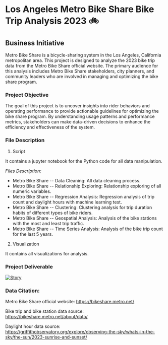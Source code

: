 # Los Angeles Metro Bike Share Bike Trip Analysis 2023 🚲

## Business Initiative  
Metro Bike Share is a bicycle-sharing system in the Los Angeles, California metropolitan area. This project is designed to analyze the 2023 bike trip data from the Metro 
Bike Share official website. The primary audience for this analysis includes Metro Bike Share stakeholders, city planners, and community leaders who are involved in managing and optimizing the bike share program.
### Project Objective
The goal of this project is to uncover insights into rider behaviors and operating performance to provide actionable guidelines for optimizing the bike share program. 
By understanding usage patterns and performance metrics, stakeholders can make data-driven decisions to enhance the efficiency and effectiveness of the system.
### File Description
1. Script

It contains a jupyter notebook for the Python code for all data manipulation.
   
*Files Description:*
* Metro Bike Share -- Data Cleaning: All data cleaning process.
* Metro Bike Share -- Relationship Exploring: Relationship exploring of all numeric variables.
* Metro Bike Share -- Regression Analysis: Regression analysis of trip count and daylight hours with machine learning test.
* Metro Bike Share -- Clustering: Clustering analysis for trip duration habits of different types of bike riders.
* Metro Bike Share -- Geospatial Analysis: Analysis of the bike stations with the most and least trip traffic.
* Metro Bike Share -- Time Series Analysis: Analysis of the bike trip count for the last 5 years.
  
2. Visualization

It contains all visualizations for analysis.

### Project Deliverable 
<div class='tableauPlaceholder' id='viz1717013141175' style='position: relative'><noscript><a href='#'><img alt='Story ' src='https:&#47;&#47;public.tableau.com&#47;static&#47;images&#47;Me&#47;MetroBikeShare2023BikeTripAnalysis&#47;Story&#47;1_rss.png' style='border: none' /></a></noscript><object class='tableauViz'  style='display:none;'><param name='host_url' value='https%3A%2F%2Fpublic.tableau.com%2F' /> <param name='embed_code_version' value='3' /> <param name='site_root' value='' /><param name='name' value='MetroBikeShare2023BikeTripAnalysis&#47;Story' /><param name='tabs' value='no' /><param name='toolbar' value='yes' /><param name='static_image' value='https:&#47;&#47;public.tableau.com&#47;static&#47;images&#47;Me&#47;MetroBikeShare2023BikeTripAnalysis&#47;Story&#47;1.png' /> <param name='animate_transition' value='yes' /><param name='display_static_image' value='yes' /><param name='display_spinner' value='yes' /><param name='display_overlay' value='yes' /><param name='display_count' value='yes' /><param name='language' value='en-US' /></object></div>                <script type='text/javascript'>                    var divElement = document.getElementById('viz1717013141175');                    var vizElement = divElement.getElementsByTagName('object')[0];                    vizElement.style.width='1016px';vizElement.style.height='991px';                    var scriptElement = document.createElement('script');                    scriptElement.src = 'https://public.tableau.com/javascripts/api/viz_v1.js';                    vizElement.parentNode.insertBefore(scriptElement, vizElement);                </script>

### Data Citation:																									
Metro Bike Share official website: https://bikeshare.metro.net/

Bike trip and bike station data source: https://bikeshare.metro.net/about/data/

Daylight hour data source: https://griffithobservatory.org/explore/observing-the-sky/whats-in-the-sky/the-sun/2023-sunrise-and-sunset/
